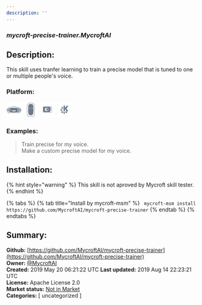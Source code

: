```yaml
---
description: ''
---
```


### _mycroft-precise-trainer.MycroftAI_  
## Description:  
This skill uses tranfer learning to train a precise model that is tuned to one or multiple people's voice.  
  
  
### Platform:  
 ![Mark I](../.gitbook/assets/mark-1-icon.png)  ![Mark II](../.gitbook/assets/mark-2-icon.png)  ![Picroft](../.gitbook/assets/picroft-icon.png)  ![plasmoid](../.gitbook/assets/kde.png)   
### Examples:  
> Train precise for my voice.  
> Make a custom precise model for my voice.  
  
## Installation:  
{% hint style="warning" %}
This skill is not aproved by Mycroft skill tester.
{% endhint %}
    
{% tabs %}
{% tab title="Install by mycroft-msm" %}
``` mycroft-msm install https://github.com/MycroftAI/mycroft-precise-trainer```
{% endtab %}
  {% endtabs %}
    
## Summary:  
**Github:** [https://github.com/MycroftAI/mycroft-precise-trainer](https://github.com/MycroftAI/mycroft-precise-trainer)  
**Owner:** [@MycroftAI](https://github.com/MycroftAI)  
**Created:** 2019 May 20 06:21:22 UTC  **Last updated:** 2019 Aug 14 22:23:21 UTC  
**License:** Apache License 2.0  
**Market status:** [Not in Market](https://market.mycroft.ai/skill/)  
**Categories:** [ uncategorized ]   

